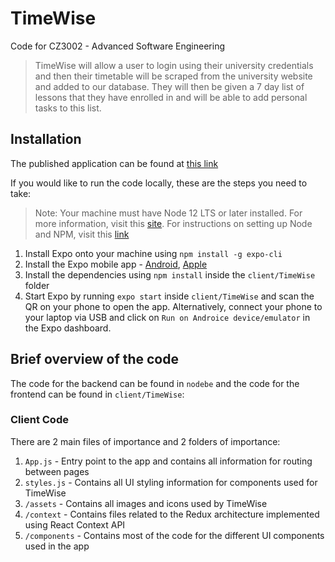 # TimeWise

Code for CZ3002 - Advanced Software Engineering

> TimeWise will allow a user to login using their university credentials and then their timetable will be scraped from the university website and added to our database. They will then be given a 7 day list of lessons that they have enrolled in and will be able to add personal tasks to this list.

## Installation

The published application can be found at [this link](https://expo.io/@laksh22/timewise)

If you would like to run the code locally, these are the steps you need to take:

> Note: Your machine must have Node 12 LTS or later installed. For more information, visit this [site](https://reactnative.dev/docs/environment-setup). For instructions on setting up Node and NPM, visit this [link](https://docs.npmjs.com/downloading-and-installing-node-js-and-npm)

1. Install Expo onto your machine using `npm install -g expo-cli`
2. Install the Expo mobile app - [Android](https://play.google.com/store/apps/details?id=host.exp.exponent&hl=en_SG), [Apple](https://apps.apple.com/us/app/expo-client/id982107779)
3. Install the dependencies using `npm install` inside the `client/TimeWise` folder
4. Start Expo by running `expo start` inside `client/TimeWise` and scan the QR on your phone to open the app. Alternatively, connect your phone to your laptop via USB and click on `Run on Androice device/emulator` in the Expo dashboard.

## Brief overview of the code

The code for the backend can be found in `nodebe` and the code for the frontend can be found in `client/TimeWise`:

### Client Code

There are 2 main files of importance and 2 folders of importance:

1. `App.js` - Entry point to the app and contains all information for routing between pages
2. `styles.js` - Contains all UI styling information for components used for TimeWise
3. `/assets` - Contains all images and icons used by TimeWise
4. `/context` - Contains files related to the Redux architecture implemented using React Context API
5. `/components` - Contains most of the code for the different UI components used in the app
